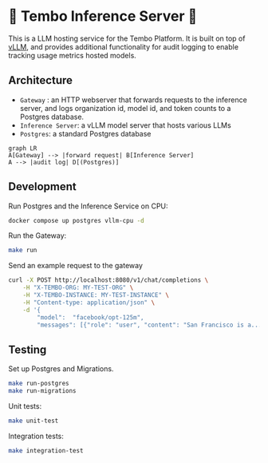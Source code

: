 # :construction: Tembo Inference Server :construction:

This is a LLM hosting service for the Tembo Platform. It is built on top of [vLLM](https://github.com/vllm-project/vllm), and provides additional functionality for audit logging to enable tracking usage metrics hosted models.

## Architecture

- `Gateway` : an HTTP webserver that forwards requests to the inference server, and logs organization id, model id, and token counts to a Postgres database.
- `Inference Server`: a vLLM model server that hosts various LLMs
- `Postgres`: a standard Postgres database

```mermaid
graph LR
A[Gateway] --> |forward request| B[Inference Server]
A --> |audit log| D[(Postgres)]
```

## Development

Run Postgres and the Inference Service on CPU:

```bash
docker compose up postgres vllm-cpu -d
```

Run the Gateway:

```bash
make run
```

Send an example request to the gateway

```bash
curl -X POST http://localhost:8080/v1/chat/completions \
    -H "X-TEMBO-ORG: MY-TEST-ORG" \
    -H "X-TEMBO-INSTANCE: MY-TEST-INSTANCE" \
    -H "Content-type: application/json" \
    -d '{
        "model":  "facebook/opt-125m",
        "messages": [{"role": "user", "content": "San Francisco is a..."}]}'
```

## Testing

Set up Postgres and Migrations.

```bash
make run-postgres
make run-migrations
```

Unit tests:

```bash
make unit-test
```

Integration tests:

```bash
make integration-test
```
